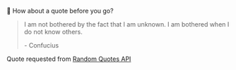 📣 How about a quote before you go?

> I am not bothered by the fact that I am unknown. I am bothered when I do not know others.
>
> <p>- Confucius</p>

Quote requested from [Random Quotes API](https://github.com/lukePeavey/quotable)
